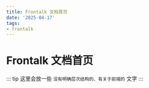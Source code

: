 ```yaml
---
title: Frontalk 文档首页
date: '2025-04-17'
tags:
- frontalk
---
```


# Frontalk 文档首页
::: tip
这里会放一些 `没有明确层次结构的、有关于前端的` 文字
:::